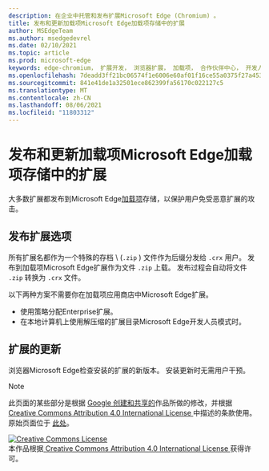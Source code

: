 ```yaml
---
description: 在企业中托管和发布扩展Microsoft Edge (Chromium) 。
title: 发布和更新加载项Microsoft Edge加载项存储中的扩展
author: MSEdgeTeam
ms.author: msedgedevrel
ms.date: 02/10/2021
ms.topic: article
ms.prod: microsoft-edge
keywords: edge-chromium， 扩展开发， 浏览器扩展， 加载项， 合作伙伴中心， 开发人员
ms.openlocfilehash: 7deadd3ff21bc06574f1e6006e60af01f16ce55a0375f27a453cf998b3818c72
ms.sourcegitcommit: 841e41de1a32501ece862399fa56170c022127c5
ms.translationtype: MT
ms.contentlocale: zh-CN
ms.lasthandoff: 08/06/2021
ms.locfileid: "11803312"
---
```

# <a name="publish-and-update-extensions-in-the-microsoft-edge-add-ons-store"></a>发布和更新加载项Microsoft Edge加载项存储中的扩展  

大多数扩展都发布到Microsoft Edge[加载项][MicrosoftMicrosoftedgeInsiderAddonsEdgeextensions]存储，以保护用户免受恶意扩展的攻击。  

## <a name="publish-options-for-extensions"></a>发布扩展选项  

所有扩展名都作为一个特殊的存档 \ (`.zip` \) 文件作为后缀分发给 `.crx` 用户。  发布到加载项Microsoft Edge扩展作为文件 `.zip` 上载。  发布过程会自动将文件 `.zip` 转换为 `.crx` 文件。  

以下两种方案不需要你在加载项应用商店中Microsoft Edge扩展。  

*   使用策略分配Enterprise扩展。  
*   在本地计算机上使用解压缩的扩展目录Microsoft Edge开发人员模式时。  

## <a name="updates-to-extensions"></a>扩展的更新

浏览器Microsoft Edge检查安装的扩展的新版本。 安装更新时无需用户干预。  


<!-- image links -->

<!-- links -->  

[MicrosoftMicrosoftedgeInsiderAddonsEdgeextensions]: https://microsoftedge.microsoft.com/insider-addons/category/EdgeExtensions "扩展 - Microsoft Edge预览体验成员加载项|Microsoft"  

> [!NOTE]
> 此页面的某些部分是根据 [Google 创建和共享的][GoogleSitePolicies]作品所做的修改，并根据[ Creative Commons Attribution 4.0 International License ][CCA4IL]中描述的条款使用。  
> 原始页面位于 [此处](https://developer.chrome.com/extensions/hosting)。  

[![Creative Commons License][CCby4Image]][CCA4IL]  
本作品根据[ Creative Commons Attribution 4.0 International License ][CCA4IL]获得许可。  

[CCA4IL]: https://creativecommons.org/licenses/by/4.0  
[CCby4Image]: https://i.creativecommons.org/l/by/4.0/88x31.png  
[GoogleSitePolicies]: https://developers.google.com/terms/site-policies  
